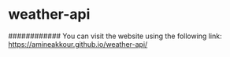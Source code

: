 # weather-api

############ You can visit the website using the following link:
https://amineakkour.github.io/weather-api/
